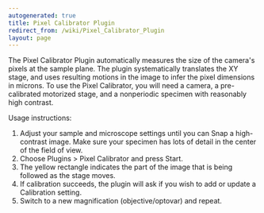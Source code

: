 ```yaml
---
autogenerated: true
title: Pixel Calibrator Plugin
redirect_from: /wiki/Pixel_Calibrator_Plugin
layout: page
---
```


The Pixel Calibrator Plugin automatically measures the size of the
camera's pixels at the sample plane. The plugin systematically
translates the XY stage, and uses resulting motions in the image to
infer the pixel dimensions in microns. To use the Pixel Calibrator, you
will need a camera, a pre-calibrated motorized stage, and a nonperiodic
specimen with reasonably high contrast.

Usage instructions:

1.  Adjust your sample and microscope settings until you can Snap a
    high-contrast image. Make sure your specimen has lots of detail in
    the center of the field of view.
2.  Choose Plugins &gt; Pixel Calibrator and press Start.
3.  The yellow rectangle indicates the part of the image that is being
    followed as the stage moves.
4.  If calibration succeeds, the plugin will ask if you wish to add or
    update a Calibration setting.
5.  Switch to a new magnification (objective/optovar) and repeat.

